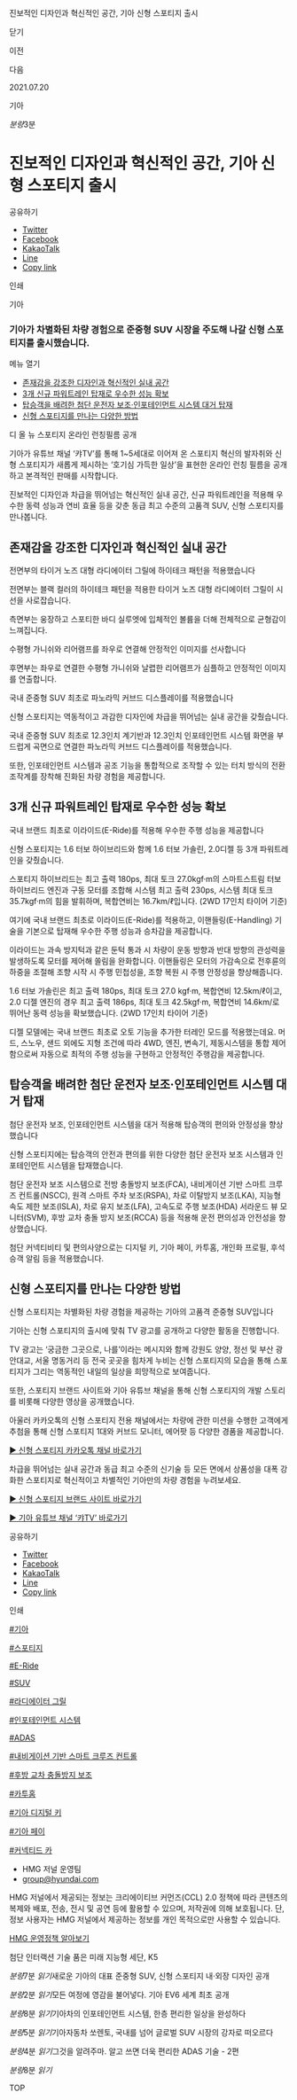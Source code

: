 진보적인 디자인과 혁신적인 공간, 기아 신형 스포티지 출시






닫기

이전

다음

2021.07.20

기아


*분량*3분

# 진보적인 디자인과 혁신적인 공간, 기아 신형 스포티지 출시

공유하기

* [Twitter](# "새창으로 열림")
* [Facebook](# "새창으로 열림")
* [KakaoTalk](# "새창으로 열림")
* [Line](# "새창으로 열림")
* [Copy link](#)

인쇄

기아



### 기아가 차별화된 차량 경험으로 준중형 SUV 시장을 주도해 나갈 신형 스포티지를 출시했습니다.

메뉴 열기

* [존재감을 강조한 디자인과 혁신적인 실내 공간](#target3)
* [3개 신규 파워트레인 탑재로 우수한 성능 확보](#target10)
* [탑승객을 배려한 첨단 운전자 보조·인포테인먼트 시스템 대거 탑재](#target13)
* [신형 스포티지를 만나는 다양한 방법](#target16)



디 올 뉴 스포티지 온라인 런칭필름 공개



기아가 유튜브 채널 ‘캬TV’를 통해 1~5세대로 이어져 온 스포티지 혁신의 발자취와 신형 스포티지가 새롭게 제시하는 ‘호기심 가득한 일상’을 표현한 온라인 런칭 필름을 공개하고 본격적인 판매를 시작합니다.

진보적인 디자인과 차급을 뛰어넘는 혁신적인 실내 공간, 신규 파워트레인을 적용해 우수한 동력 성능과 연비 효율 등을 갖춘 동급 최고 수준의 고품격 SUV, 신형 스포티지를 만나봅니다.

## 존재감을 강조한 디자인과 혁신적인 실내 공간



전면부의 타이거 노즈 대형 라디에이터 그릴에 하이테크 패턴을 적용했습니다



전면부는 블랙 컬러의 하이테크 패턴을 적용한 타이거 노즈 대형 라디에이터 그릴이 시선을 사로잡습니다.

측면부는 웅장하고 스포티한 바디 실루엣에 입체적인 볼륨을 더해 전체적으로 균형감이 느껴집니다.

수평형 가니쉬와 리어램프를 좌우로 연결해 안정적인 이미지를 선사합니다



후면부는 좌우로 연결한 수평형 가니쉬와 날렵한 리어램프가 심플하고 안정적인 이미지를 연출합니다.

국내 준중형 SUV 최초로 파노라믹 커브드 디스플레이를 적용했습니다



신형 스포티지는 역동적이고 과감한 디자인에 차급을 뛰어넘는 실내 공간을 갖췄습니다.

국내 준중형 SUV 최초로 12.3인치 계기반과 12.3인치 인포테인먼트 시스템 화면을 부드럽게 곡면으로 연결한 파노라믹 커브드 디스플레이를 적용했습니다.

또한, 인포테인먼트 시스템과 공조 기능을 통합적으로 조작할 수 있는 터치 방식의 전환 조작계를 장착해 진화된 차량 경험을 제공합니다.

## 3개 신규 파워트레인 탑재로 우수한 성능 확보



국내 브랜드 최초로 이라이드(E-Ride)를 적용해 우수한 주행 성능을 제공합니다



신형 스포티지는 1.6 터보 하이브리드와 함께 1.6 터보 가솔린, 2.0디젤 등 3개 파워트레인을 갖췄습니다.

스포티지 하이브리드는 최고 출력 180ps, 최대 토크 27.0kgf·m의 스마트스트림 터보 하이브리드 엔진과 구동 모터를 조합해 시스템 최고 출력 230ps, 시스템 최대 토크 35.7kgf·m의 힘을 발휘하며, 복합연비는 16.7km/ℓ입니다. (2WD 17인치 타이어 기준)

여기에 국내 브랜드 최초로 이라이드(E-Ride)를 적용하고, 이핸들링(E-Handling) 기술을 기본으로 탑재해 우수한 주행 성능과 승차감을 제공합니다.

이라이드는 과속 방지턱과 같은 둔턱 통과 시 차량이 운동 방향과 반대 방향의 관성력을 발생하도록 모터를 제어해 쏠림을 완화합니다. 이핸들링은 모터의 가감속으로 전후륜의 하중을 조절해 조향 시작 시 주행 민첩성을, 조향 복원 시 주행 안정성을 향상해줍니다.

1.6 터보 가솔린은 최고 출력 180ps, 최대 토크 27.0 kgf·m, 복합연비 12.5km/ℓ이고, 2.0 디젤 엔진의 경우 최고 출력 186ps, 최대 토크 42.5kgf·m, 복합연비 14.6km/로 뛰어난 동력 성능을 확보했습니다. (2WD 17인치 타이어 기준)

디젤 모델에는 국내 브랜드 최초로 오토 기능을 추가한 터레인 모드를 적용했는데요. 머드, 스노우, 샌드 외에도 지형 조건에 따라 4WD, 엔진, 변속기, 제동시스템을 통합 제어함으로써 자동으로 최적의 주행 성능을 구현하고 안정적인 주행감을 제공합니다.

## 탑승객을 배려한 첨단 운전자 보조·인포테인먼트 시스템 대거 탑재



첨단 운전자 보조, 인포테인먼트 시스템을 대거 적용해 탑승객의 편의와 안정성을 향상했습니다



신형 스포티지에는 탑승객의 안전과 편의를 위한 다양한 첨단 운전자 보조 시스템과 인포테인먼트 시스템을 탑재했습니다.

첨단 운전자 보조 시스템으로 전방 충돌방지 보조(FCA), 내비게이션 기반 스마트 크루즈 컨트롤(NSCC), 원격 스마트 주차 보조(RSPA), 차로 이탈방지 보조(LKA), 지능형 속도 제한 보조(ISLA), 차로 유지 보조(LFA), 고속도로 주행 보조(HDA) 서라운드 뷰 모니터(SVM), 후방 교차 충돌 방지 보조(RCCA) 등을 적용해 운전 편의성과 안전성을 향상했습니다.

첨단 커넥티비티 및 편의사양으로는 디지털 키, 기아 페이, 카투홈, 개인화 프로필, 후석 승객 알림 등을 적용했습니다.

## 신형 스포티지를 만나는 다양한 방법



신형 스포티지는 차별화된 차량 경험을 제공하는 기아의 고품격 준중형 SUV입니다



기아는 신형 스포티지의 출시에 맞춰 TV 광고를 공개하고 다양한 활동을 진행합니다.

TV 광고는 ‘궁금한 그곳으로, 나를’이라는 메시지와 함께 강원도 양양, 정선 및 부산 광안대교, 서울 명동거리 등 전국 곳곳을 힘차게 누비는 신형 스포티지의 모습을 통해 스포티지가 그리는 역동적인 내일의 일상을 희망적으로 보여줍니다.

또한, 스포티지 브랜드 사이트와 기아 유튜브 채널을 통해 신형 스포티지의 개발 스토리를 비롯해 다양한 영상을 공개했습니다.

아울러 카카오톡의 신형 스포티지 전용 채널에서는 차량에 관한 미션을 수행한 고객에게 추첨을 통해 신형 스포티지 1대와 커브드 모니터, 에어팟 등 다양한 경품을 제공합니다.

[▶ 신형 스포티지 카카오톡 채널 바로가기](https://pf.kakao.com/_xdciTs)

차급을 뛰어넘는 실내 공간과 동급 최고 수준의 신기술 등 모든 면에서 상품성을 대폭 강화한 스포티지로 혁신적이고 차별적인 기아만의 차량 경험을 누려보세요.

[▶ 신형 스포티지 브랜드 사이트 바로가기](https://www.kia.com/kr/vehicles/theallnewsportage/microsite.html)

[▶ 기아 유튜브 채널 ‘캬TV’ 바로가기](https://www.youtube.com/c/KiaKorea/videos)



공유하기

* [Twitter](# "새창으로 열림")
* [Facebook](# "새창으로 열림")
* [KakaoTalk](# "새창으로 열림")
* [Line](# "새창으로 열림")
* [Copy link](#)

인쇄

[#기아](/tag/723)

[#스포티지](/tag/970)

[#E-Ride](/tag/1701)

[#SUV](/tag/814)

[#라디에이터 그릴](/tag/1284)

[#인포테인먼트 시스템](/tag/1358)

[#ADAS](/tag/741)

[#내비게이션 기반 스마트 크루즈 컨트롤](/tag/1242)

[#후방 교차 충돌방지 보조](/tag/1136)

[#카투홈](/tag/1763)

[#기아 디지털 키](/tag/1034)

[#기아 페이](/tag/1035)

[#커넥티드 카](/tag/1647)



* HMG 저널 운영팀
* [group@hyundai.com](mailto:group@hyundai.com)

HMG 저널에서 제공되는 정보는 크리에이티브 커먼즈(CCL) 2.0 정책에 따라 콘텐츠의 복제와 배포, 전송, 전시 및 공연 등에 활용할 수 있으며, 저작권에 의해 보호됩니다.
단, 정보 사용자는 HMG 저널에서 제공하는 정보를 개인 목적으로만 사용할 수 있습니다.

[HMG 운영정책 알아보기](/footer/operationRegist)

첨단 인터랙션 기술 품은 미래 지능형 세단, K5

*분량*7분 *읽기*새로운 기아의 대표 준중형 SUV, 신형 스포티지 내·외장 디자인 공개

*분량*2분 *읽기*모든 여정에 영감을 불어넣다. 기아 EV6 세계 최초 공개

*분량*8분 *읽기*기아차의 인포테인먼트 시스템, 한층 편리한 일상을 완성하다

*분량*5분 *읽기*기아자동차 쏘렌토, 국내를 넘어 글로벌 SUV 시장의 강자로 떠오르다

*분량*4분 *읽기*그것을 알려주마. 알고 쓰면 더욱 편리한 ADAS 기술 - 2편

*분량*8분 *읽기*

TOP